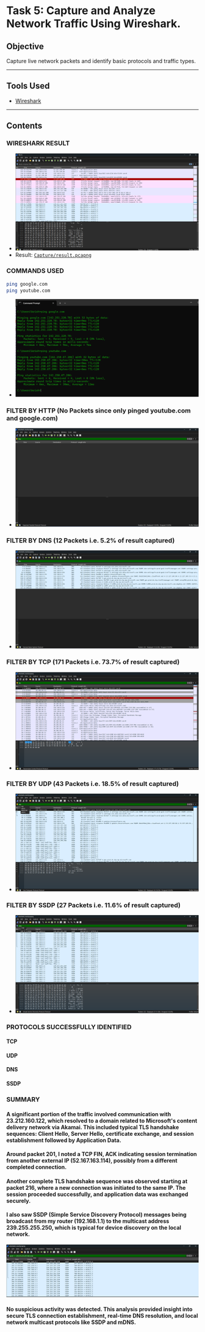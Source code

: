# Task 5: Capture and Analyze Network Traffic Using Wireshark.

## Objective
Capture live network packets and identify basic protocols and traffic types.

---

## Tools Used
- [Wireshark](https://www.wireshark.org/)

---
## Contents

### WIRESHARK RESULT

- ![WIRESHARK RESULT](imgs/wireshark_result.png)
- Result: [`Capture/result.pcapng`](Capture/result.pcapn)

### COMMANDS USED
```bash
ping google.com
ping youtube.com
```
- ![COMMANDS USED](imgs/commands.png)

### FILTER BY HTTP (No Packets since only pinged youtube.com and google.com)

- ![FILTER BY HTTP](imgs/filter_by_http.png)

### FILTER BY DNS (12 Packets i.e. 5.2% of result captured)

- ![FILTER BY DNS](imgs/filter_by_dns.png)

### FILTER BY TCP (171 Packets i.e. 73.7% of result captured)

- ![FILTER BY TCP](imgs/filter_by_tcp.png)

### FILTER BY UDP (43 Packets i.e. 18.5% of result captured)

- ![FILTER BY TCP](imgs/filter_by_udp.png)

### FILTER BY SSDP (27 Packets i.e. 11.6% of result captured)

- ![FILTER BY SSDP](imgs/filter_by_ssdp.png)

### PROTOCOLS SUCCESSFULLY IDENTIFIED

#### TCP
#### UDP
#### DNS
#### SSDP

### SUMMARY
#### A significant portion of the traffic involved communication with 23.212.160.122, which resolved to a domain related to Microsoft's content delivery network via Akamai. This included typical TLS handshake sequences: Client Hello, Server Hello, certificate exchange, and session establishment followed by Application Data.

#### Around packet 201, I noted a TCP FIN, ACK indicating session termination from another external IP (52.167.163.114), possibly from a different completed connection.

#### Another complete TLS handshake sequence was observed starting at packet 216, where a new connection was initiated to the same IP. The session proceeded successfully, and application data was exchanged securely.

#### I also saw SSDP (Simple Service Discovery Protocol) messages being broadcast from my router (192.168.1.1) to the multicast address 239.255.255.250, which is typical for device discovery on the local network.
![SSDP RESULT](imgs/res1_SSDP.png)

#### No suspicious activity was detected. This analysis provided insight into secure TLS connection establishment, real-time DNS resolution, and local network multicast protocols like SSDP and mDNS.